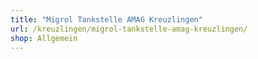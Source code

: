 ```yaml
---
title: "Migrol Tankstelle AMAG Kreuzlingen"
url: /kreuzlingen/migrol-tankstelle-amag-kreuzlingen/
shop: Allgemein
---
```

